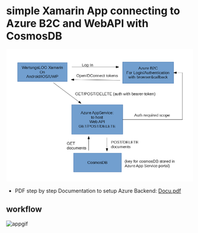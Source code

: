 # simple Xamarin App connecting to Azure B2C and WebAPI with CosmosDB


![architecture](https://raw.githubusercontent.com/Stefan20162016/WartungsLOG_WL_WebAPI/master/Documentation/architecture%20drawing.png)



- PDF step by step Documentation to setup Azure Backend: [Docu.pdf](Documentation/Documentation_WartungsLOG.pdf)

## workflow

![appgif](Documentation/gif1400kib.gif)